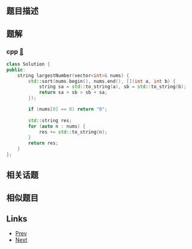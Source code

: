 
# [](https://leetcode-cn.com/problems/largest-number)

## 题目描述



## 题解

### cpp [🔗](largest-number.cpp) 
```cpp
class Solution {
public:
    string largestNumber(vector<int>& nums) {
        std::sort(nums.begin(), nums.end(), [](int a, int b) {
            string sa = std::to_string(a), sb = std::to_string(b);
            return sa + sb > sb + sa;
        });

        if (nums[0] == 0) return "0";
        
        std::string res;
        for (auto n : nums) {
            res += std::to_string(n);
        }
        return res;
    }
};
```


## 相关话题



## 相似题目



## Links

- [Prev](../second-highest-salary/README.md) 
- [Next](../rotate-array/README.md) 

